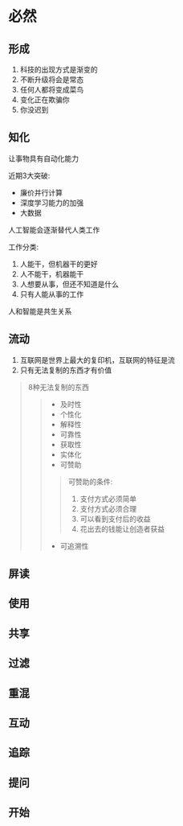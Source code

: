 # 必然
## 形成
1. 科技的出现方式是渐变的
2. 不断升级将会是常态
3. 任何人都将变成菜鸟
4. 变化正在欺骗你
5. 你没迟到

## 知化
让事物具有自动化能力

近期3大突破:
- 廉价并行计算
- 深度学习能力的加强
- 大数据

人工智能会逐渐替代人类工作

工作分类:
1. 人能干，但机器干的更好
2. 人不能干，机器能干
3. 人想要从事，但还不知道是什么
4. 只有人能从事的工作

人和智能是共生关系

## 流动
1. 互联网是世界上最大的复印机，互联网的特征是流
2. 只有无法复制的东西才有价值
> 8种无法复制的东西
> > - 及时性
> > - 个性化
> > - 解释性
> > - 可靠性
> > - 获取性
> > - 实体化
> > - 可赞助
> > > 可赞助的条件:
> > > 1. 支付方式必须简单
> > > 2. 支付方式必须合理
> > > 3. 可以看到支付后的收益
> > > 4. 花出去的钱能让创造者获益
> > - 可追溯性

## 屏读

## 使用

## 共享

## 过滤

## 重混

## 互动

## 追踪

## 提问

## 开始